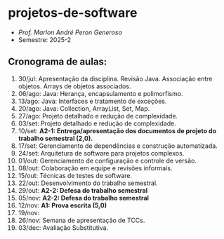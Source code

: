 # projetos-de-software
- _Prof. Marlon André Peron Generoso_
- Semestre: 2025-2

## Cronograma de aulas:
1. 30/jul: Apresentação da disciplina. Revisão Java. Associação entre objetos. Arrays de objetos associados.
2. 06/ago: Java: Herança, encapsulamento e polimorfismo.
3. 13/ago: Java: Interfaces e tratamento de exceções.
4. 20/ago: Java: Collection, ArrayList, Set, Map.
5. 27/ago: Projeto detalhado e redução de complexidade.
6. 03/set: Projeto detalhado e redução de complexidade.
7. 10/set: **A2-1: Entrega/apresentação dos documentos de projeto do trabalho semestral (2,0).**
8. 17/set: Gerenciamento de dependências e construção automatizada.
9. 24/set: Arquitetura de software para projetos complexos.
10. 01/out: Gerenciamento de configuração e controle de versão.
11. 08/out: Colaboração em equipe e revisões informais.
12. 15/out: Técnicas de testes de software.
13. 22/out: Desenvolvimento do trabalho semestral.
14. 29/out: **A2-2: Defesa do trabalho semestral**
15. 05/nov: **A2-2: Defesa do trabalho semestral**
16. 12/nov: **A1: Prova escrita (5,0)**
17. 19/nov: 
18. 26/nov: Semana de apresentação de TCCs.
19. 03/dec: Avaliação Substitutiva.
